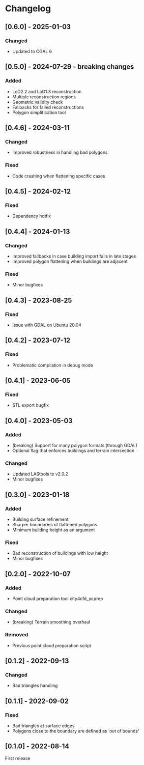 # Changelog

## [0.6.0] - 2025-01-03
### Changed
- Updated to CGAL 6

## [0.5.0] - 2024-07-29 - breaking changes
### Added
- LoD2.2 and LoD1.3 reconstruction
- Multiple reconstruction regions
- Geometric validity check
- Fallbacks for failed reconstructions
- Polygon simplification tool

## [0.4.6] - 2024-03-11
### Changed
- Improved robustness in handling bad polygons
### Fixed
- Code crashing when flattening specific cases

## [0.4.5] - 2024-02-12
### Fixed
- Dependency hotfix

## [0.4.4] - 2024-01-13
### Changed
- Improved fallbacks in case building import fails in late stages
- Improved polygon flattening when buildings are adjacent
### Fixed
- Minor bugfixes

## [0.4.3] - 2023-08-25
### Fixed
- Issue with GDAL on Ubuntu 20.04

## [0.4.2]  - 2023-07-12
### Fixed
- Problematic compilation in debug mode

## [0.4.1]  - 2023-06-05
### Fixed
- STL export bugfix

## [0.4.0] - 2023-05-03
### Added
- (breaking) Support for many polygon formats (through GDAL)
- Optional flag that enforces buildings and terrain intersection
### Changed
- Updated LAStools to v2.0.2
- Minor bugfixes

## [0.3.0] - 2023-01-18
### Added
- Building surface refinement
- Sharper boundaries of flattened polygons
- Minimum building height as an argument
### Fixed
- Bad reconstruction of buildings with low height
- Minor bugfixes

## [0.2.0] - 2022-10-07
### Added
- Point cloud preparation tool city4cfd_pcprep
### Changed
- (breaking) Terrain smoothing overhaul
### Removed
- Previous point cloud preparation script

## [0.1.2] - 2022-09-13
### Changed
- Bad triangles handling

## [0.1.1] - 2022-09-02
### Fixed
- Bad triangles at surface edges
- Polygons close to the boundary are defined as 'out of bounds'

## [0.1.0] - 2022-08-14 
First release

